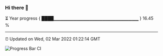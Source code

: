 ### Hi there 👋

⏳ Year progress { ████▁▁▁▁▁▁▁▁▁▁▁▁▁▁▁▁▁▁▁▁▁▁▁▁▁▁ } 16.45 %

---

⏰ Updated on Wed, 02 Mar 2022 01:22:14 GMT

![Progress Bar CI](https://github.com/ZhaoGui/ZhaoGui/workflows/Progress%20Bar%20CI/badge.svg)
